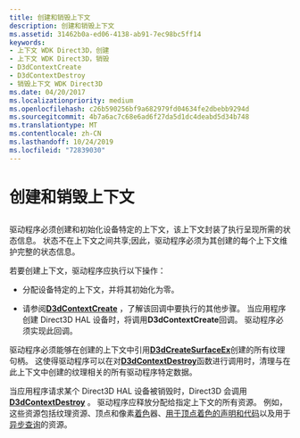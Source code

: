 ```yaml
---
title: 创建和销毁上下文
description: 创建和销毁上下文
ms.assetid: 31462b0a-ed06-4138-ab91-7ec98bc5ff14
keywords:
- 上下文 WDK Direct3D，创建
- 上下文 WDK Direct3D，销毁
- D3dContextCreate
- D3dContextDestroy
- 销毁上下文 WDK Direct3D
ms.date: 04/20/2017
ms.localizationpriority: medium
ms.openlocfilehash: c26b590256bf9a682979fd04634fe2dbebb9294d
ms.sourcegitcommit: 4b7a6ac7c68e6ad6f27da5d1dc4deabd5d34b748
ms.translationtype: MT
ms.contentlocale: zh-CN
ms.lasthandoff: 10/24/2019
ms.locfileid: "72839030"
---
```

# <a name="creating-and-destroying-a-context"></a>创建和销毁上下文


## <span id="ddk_creating_and_destroying_a_context_gg"></span><span id="DDK_CREATING_AND_DESTROYING_A_CONTEXT_GG"></span>


驱动程序必须创建和初始化设备特定的上下文，该上下文封装了执行呈现所需的状态信息。 状态不在上下文之间共享;因此，驱动程序必须为其创建的每个上下文维护完整的状态信息。

若要创建上下文，驱动程序应执行以下操作：

-   分配设备特定的上下文，并将其初始化为零。

-   请参阅[**D3dContextCreate**](https://docs.microsoft.com/windows-hardware/drivers/ddi/d3dhal/nc-d3dhal-lpd3dhal_contextcreatecb) ，了解该回调中要执行的其他步骤。 当应用程序创建 Direct3D HAL 设备时，将调用**D3dContextCreate**回调。 驱动程序必须实现此回调。

驱动程序必须能够在创建的上下文中引用[**D3dCreateSurfaceEx**](https://docs.microsoft.com/windows/desktop/api/ddrawint/nc-ddrawint-pdd_createsurfaceex)创建的所有纹理句柄。 这使得驱动程序可以在对[**D3dContextDestroy**](https://docs.microsoft.com/windows-hardware/drivers/ddi/d3dhal/nc-d3dhal-lpd3dhal_contextdestroycb)函数进行调用时，清理与在此上下文中创建的纹理相关的所有驱动程序特定数据。

当应用程序请求某个 Direct3D HAL 设备被销毁时，Direct3D 会调用[**D3dContextDestroy**](https://docs.microsoft.com/windows-hardware/drivers/ddi/d3dhal/nc-d3dhal-lpd3dhal_contextdestroycb) 。 驱动程序应释放分配给指定上下文的所有资源。 例如，这些资源包括纹理资源、顶点和像素[着色](direct3d-shaders.md)器、[用于顶点着色的声明和代码](separating-declarations-and-code-for-vertex-shaders.md)以及用于[异步查询](supporting-asynchronous-query-operations.md)的资源。

 

 





